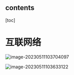 ## contents

[toc]



# 互联网络

![image-20230511103704097](https://wangleidetuchuang.oss-cn-beijing.aliyuncs.com/img/image-20230511103704097.png)

![image-20230511103633122](https://wangleidetuchuang.oss-cn-beijing.aliyuncs.com/img/image-20230511103633122.png)